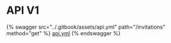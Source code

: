 # API V1

{% swagger src="../.gitbook/assets/api.yml" path="/invitations" method="get" %}
[api.yml](../.gitbook/assets/api.yml)
{% endswagger %}
